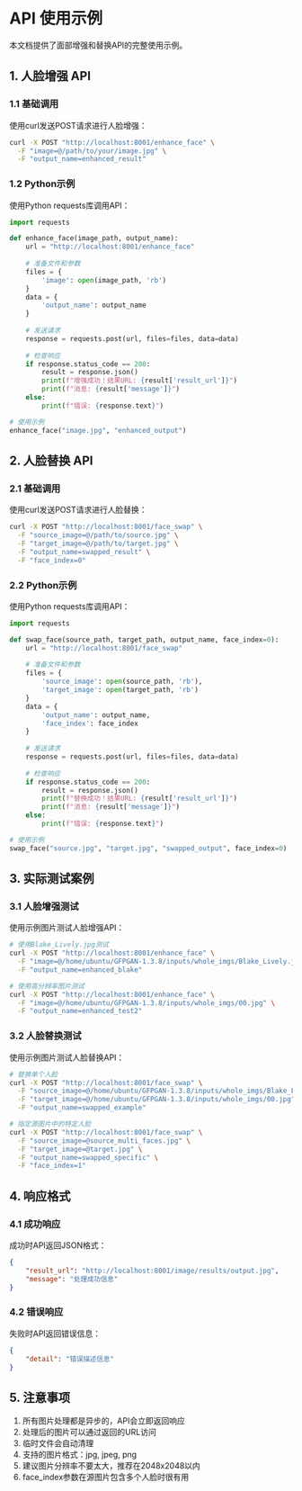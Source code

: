 # API 使用示例

本文档提供了面部增强和替换API的完整使用示例。

## 1. 人脸增强 API

### 1.1 基础调用
使用curl发送POST请求进行人脸增强：

```bash
curl -X POST "http://localhost:8001/enhance_face" \
  -F "image=@/path/to/your/image.jpg" \
  -F "output_name=enhanced_result"
```

### 1.2 Python示例
使用Python requests库调用API：

```python
import requests

def enhance_face(image_path, output_name):
    url = "http://localhost:8001/enhance_face"
    
    # 准备文件和参数
    files = {
        'image': open(image_path, 'rb')
    }
    data = {
        'output_name': output_name
    }
    
    # 发送请求
    response = requests.post(url, files=files, data=data)
    
    # 检查响应
    if response.status_code == 200:
        result = response.json()
        print(f"增强成功！结果URL: {result['result_url']}")
        print(f"消息: {result['message']}")
    else:
        print(f"错误: {response.text}")

# 使用示例
enhance_face("image.jpg", "enhanced_output")
```

## 2. 人脸替换 API

### 2.1 基础调用
使用curl发送POST请求进行人脸替换：

```bash
curl -X POST "http://localhost:8001/face_swap" \
  -F "source_image=@/path/to/source.jpg" \
  -F "target_image=@/path/to/target.jpg" \
  -F "output_name=swapped_result" \
  -F "face_index=0"
```

### 2.2 Python示例
使用Python requests库调用API：

```python
import requests

def swap_face(source_path, target_path, output_name, face_index=0):
    url = "http://localhost:8001/face_swap"
    
    # 准备文件和参数
    files = {
        'source_image': open(source_path, 'rb'),
        'target_image': open(target_path, 'rb')
    }
    data = {
        'output_name': output_name,
        'face_index': face_index
    }
    
    # 发送请求
    response = requests.post(url, files=files, data=data)
    
    # 检查响应
    if response.status_code == 200:
        result = response.json()
        print(f"替换成功！结果URL: {result['result_url']}")
        print(f"消息: {result['message']}")
    else:
        print(f"错误: {response.text}")

# 使用示例
swap_face("source.jpg", "target.jpg", "swapped_output", face_index=0)
```

## 3. 实际测试案例

### 3.1 人脸增强测试
使用示例图片测试人脸增强API：

```bash
# 使用Blake_Lively.jpg测试
curl -X POST "http://localhost:8001/enhance_face" \
  -F "image=@/home/ubuntu/GFPGAN-1.3.8/inputs/whole_imgs/Blake_Lively.jpg" \
  -F "output_name=enhanced_blake"

# 使用高分辨率图片测试
curl -X POST "http://localhost:8001/enhance_face" \
  -F "image=@/home/ubuntu/GFPGAN-1.3.8/inputs/whole_imgs/00.jpg" \
  -F "output_name=enhanced_test2"
```

### 3.2 人脸替换测试
使用示例图片测试人脸替换API：

```bash
# 替换单个人脸
curl -X POST "http://localhost:8001/face_swap" \
  -F "source_image=@/home/ubuntu/GFPGAN-1.3.8/inputs/whole_imgs/Blake_Lively.jpg" \
  -F "target_image=@/home/ubuntu/GFPGAN-1.3.8/inputs/whole_imgs/00.jpg" \
  -F "output_name=swapped_example"

# 指定源图片中的特定人脸
curl -X POST "http://localhost:8001/face_swap" \
  -F "source_image=@source_multi_faces.jpg" \
  -F "target_image=@target.jpg" \
  -F "output_name=swapped_specific" \
  -F "face_index=1"
```

## 4. 响应格式

### 4.1 成功响应
成功时API返回JSON格式：
```json
{
    "result_url": "http://localhost:8001/image/results/output.jpg",
    "message": "处理成功信息"
}
```

### 4.2 错误响应
失败时API返回错误信息：
```json
{
    "detail": "错误描述信息"
}
```

## 5. 注意事项

1. 所有图片处理都是异步的，API会立即返回响应
2. 处理后的图片可以通过返回的URL访问
3. 临时文件会自动清理
4. 支持的图片格式：jpg, jpeg, png
5. 建议图片分辨率不要太大，推荐在2048x2048以内
6. face_index参数在源图片包含多个人脸时很有用